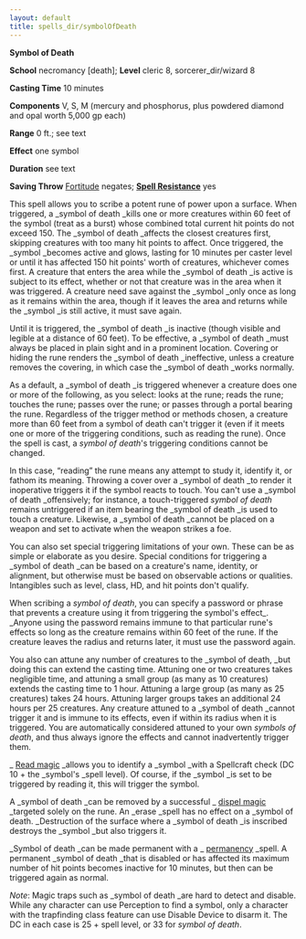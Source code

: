 ```yaml
---
layout: default
title: spells_dir/symbolOfDeath
---
```

 **Symbol of Death**

**School** necromancy [death]; **Level** cleric 8, sorcerer_dir/wizard 8

**Casting Time** 10 minutes

**Components** V, S, M (mercury and phosphorus, plus powdered diamond and opal worth 5,000 gp each)

**Range** 0 ft.; see text

**Effect** one symbol

**Duration** see text

**Saving Throw** [Fortitude](../combat#_fortitude) negates; **[Spell Resistance](../glossary#_spell-resistance)** yes

This spell allows you to scribe a potent rune of power upon a surface. When triggered, a _symbol of death _kills one or more creatures within 60 feet of the symbol (treat as a burst) whose combined total current hit points do not exceed 150. The _symbol of death _affects the closest creatures first, skipping creatures with too many hit points to affect. Once triggered, the _symbol _becomes active and glows, lasting for 10 minutes per caster level or until it has affected 150 hit points' worth of creatures, whichever comes first. A creature that enters the area while the _symbol of death _is active is subject to its effect, whether or not that creature was in the area when it was triggered. A creature need save against the _symbol _only once as long as it remains within the area, though if it leaves the area and returns while the _symbol _is still active, it must save again.

Until it is triggered, the _symbol of death _is inactive (though visible and legible at a distance of 60 feet). To be effective, a _symbol of death _must always be placed in plain sight and in a prominent location. Covering or hiding the rune renders the _symbol of death _ineffective, unless a creature removes the covering, in which case the _symbol of death _works normally.

As a default, a _symbol of death _is triggered whenever a creature does one or more of the following, as you select: looks at the rune; reads the rune; touches the rune; passes over the rune; or passes through a portal bearing the rune. Regardless of the trigger method or methods chosen, a creature more than 60 feet from a symbol of death can't trigger it (even if it meets one or more of the triggering conditions, such as reading the rune). Once the spell is cast, a _symbol of death_'s triggering conditions cannot be changed.

In this case, “reading” the rune means any attempt to study it, identify it, or fathom its meaning. Throwing a cover over a _symbol of death _to render it inoperative triggers it if the symbol reacts to touch. You can't use a _symbol of death _offensively; for instance, a touch-triggered _symbol of death_ remains untriggered if an item bearing the _symbol of death _is used to touch a creature. Likewise, a _symbol of death _cannot be placed on a weapon and set to activate when the weapon strikes a foe.

You can also set special triggering limitations of your own. These can be as simple or elaborate as you desire. Special conditions for triggering a _symbol of death _can be based on a creature's name, identity, or alignment, but otherwise must be based on observable actions or qualities. Intangibles such as level, class, HD, and hit points don't qualify.

When scribing a _symbol of death_, you can specify a password or phrase that prevents a creature using it from triggering the symbol's effect_. _Anyone using the password remains immune to that particular rune's effects so long as the creature remains within 60 feet of the rune. If the creature leaves the radius and returns later, it must use the password again.

You also can attune any number of creatures to the _symbol of death, _but doing this can extend the casting time. Attuning one or two creatures takes negligible time, and attuning a small group (as many as 10 creatures) extends the casting time to 1 hour. Attuning a large group (as many as 25 creatures) takes 24 hours. Attuning larger groups takes an additional 24 hours per 25 creatures. Any creature attuned to a _symbol of death _cannot trigger it and is immune to its effects, even if within its radius when it is triggered. You are automatically considered attuned to your own _symbols of death_, and thus always ignore the effects and cannot inadvertently trigger them.

_ [Read magic](readMagic#_read-magic) _allows you to identify a _symbol _with a Spellcraft check (DC 10 + the _symbol's _spell level). Of course, if the _symbol _is set to be triggered by reading it, this will trigger the symbol.

A _symbol of death _can be removed by a successful _ [dispel magic](dispelMagic#_dispel-magic) _targeted solely on the rune. An _erase _spell has no effect on a _symbol of death. _Destruction of the surface where a _symbol of death _is inscribed destroys the _symbol _but also triggers it.

_Symbol of death _can be made permanent with a _ [permanency](permanency#_permanency) _spell. A permanent _symbol of death _that is disabled or has affected its maximum number of hit points becomes inactive for 10 minutes, but then can be triggered again as normal.

_Note_: Magic traps such as _symbol of death _are hard to detect and disable. While any character can use Perception to find a symbol, only a character with the trapfinding class feature can use Disable Device to disarm it. The DC in each case is 25 + spell level, or 33 for _symbol of death_.

